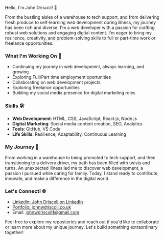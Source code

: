 Hello, I'm John Driscoll! 👋

From the bustling aisles of a warehouse to tech support, and from delivering fresh produce to self-learning web development during illness, my journey has been rich and diverse. I'm a web developer with a passion for crafting robust web solutions and engaging digital content. I'm eager to bring my resilience, creativity, and problem-solving skills to full or part-time work or freelance opportunities.

### What I'm Working On 🚀

- Continuing my journey in web development, always learning, and growing
- Exploring Full/Part time employment oportunities
- Collaborating on web development projects
- Exploring freelance opportunities
- Building my social media presence for digital marketing roles


### Skills 🛠️
- **Web Development**: HTML, CSS, JavaScript, React.js, Node.js
- **Digital Marketing**: Social media content creation, SEO, Analytics
- **Tools**: GitHub, VS Code
- **Life Skills**: Resilience, Adaptability, Continuous Learning

### My Journey 🌟
From working in a warehouse to being promoted to tech support, and then transitioning to a delivery driver, my path has been filled with twists and turns. An unexpected illness led me to discover web development, a passion I pursued while caring for family. Today, I stand ready to contribute, innovate, and make a difference in the digital world.

### Let's Connect! 🌐
- [LinkedIn: John Driscoll on LinkedIn](https://www.linkedin.com/in/johnwdriscoll)
- [Portfolio: johnwdriscoll.co.uk](https://www.johnwdriscoll.co.uk)
- Email: johnwdriscoll1@gmail.com

Feel free to explore my repositories and reach out if you'd like to collaborate or learn more about my unique journey. Let's build something extraordinary together!

